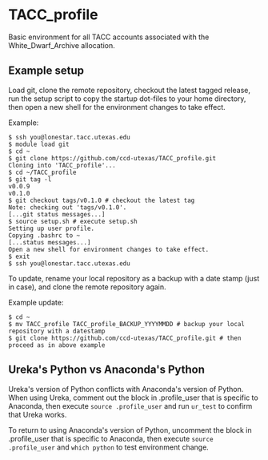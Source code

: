 # TACC_profile

Basic environment for all TACC accounts associated with the White_Dwarf_Archive allocation.

## Example setup

Load git, clone the remote repository, checkout the latest tagged release, run the setup script to copy the startup dot-files to your home directory, then open a new shell for the environment changes to take effect.

Example:
```
$ ssh you@lonestar.tacc.utexas.edu
$ module load git
$ cd ~
$ git clone https://github.com/ccd-utexas/TACC_profile.git
Cloning into 'TACC_profile'...
$ cd ~/TACC_profile
$ git tag -l
v0.0.9
v0.1.0
$ git checkout tags/v0.1.0 # checkout the latest tag
Note: checking out 'tags/v0.1.0'.
[...git status messages...]
$ source setup.sh # execute setup.sh
Setting up user profile.
Copying .bashrc to ~
[...status messages...]
Open a new shell for environment changes to take effect.
$ exit
$ ssh you@lonestar.tacc.utexas.edu
```

To update, rename your local repository as a backup with a date stamp (just in case), and clone the remote repository again.

Example update:
```
$ cd ~
$ mv TACC_profile TACC_profile_BACKUP_YYYYMMDD # backup your local repository with a datestamp
$ git clone https://github.com/ccd-utexas/TACC_profile.git # then proceed as in above example
```

## Ureka's Python vs Anaconda's Python

Ureka's version of Python conflicts with Anaconda's version of Python. When using Ureka, comment out the block in .profile_user that is specific to Anaconda, then execute ```source .profile_user``` and run ```ur_test``` to confirm that Ureka works.

To return to using Anaconda's version of Python, uncomment the block in .profile_user that is specific to Anaconda, then execute ```source .profile_user``` and ```which python``` to test environment change.
